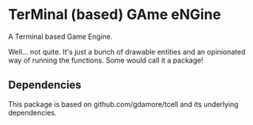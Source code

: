 # TerMinal (based) GAme eNGine

A Terminal based Game Engine.

Well... not quite. It's just a bunch of drawable entities and an opinionated way of running the functions.
Some would call it a package!


## Dependencies

This package is based on github.com/gdamore/tcell and its underlying dependencies.
